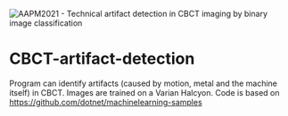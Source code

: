 ![AAPM2021 - Technical artifact detection in CBCT imaging by binary image classification](https://user-images.githubusercontent.com/51229588/123957258-dc160e00-d9ab-11eb-803d-dafe22e6683b.png)
# CBCT-artifact-detection
Program can identify artifacts (caused by motion, metal and the machine itself) in CBCT. Images are trained on a Varian Halcyon.
Code is based on https://github.com/dotnet/machinelearning-samples
